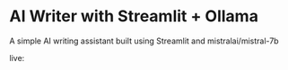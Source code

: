 # AI Writer with Streamlit + Ollama

A simple AI writing assistant built using Streamlit and mistralai/mistral-7b

live:




